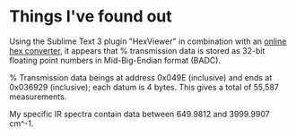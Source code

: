 # Things I've found out

Using the Sublime Text 3 plugin "HexViewer" in combination with an [online hex converter](http://www.scadacore.com/field-applications/programming-calculators/online-hex-converter/), it appears that % transmission data is stored as 32-bit floating point numbers in Mid-Big-Endian format (BADC). 

% Transmission data beings at address 0x049E (inclusive) and ends at 0x036929 (inclusive); each datum is 4 bytes. This gives a total of 55,587 measurements.

My specific IR spectra contain data between 649.9812 and 3999.9907 cm^-1.
